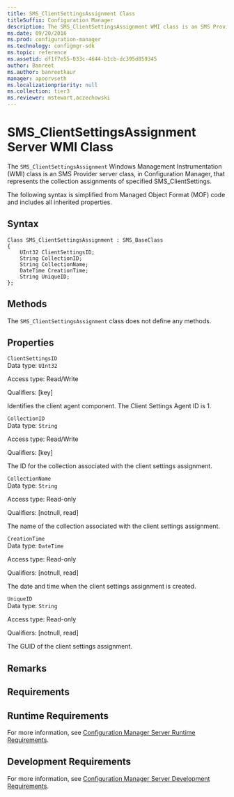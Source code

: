 ```yaml
---
title: SMS_ClientSettingsAssignment Class
titleSuffix: Configuration Manager
description: The SMS_ClientSettingsAssignment WMI class is an SMS Provider server class, in Configuration Manager, that represents the collection assignments of specified SMS_ClientSettings.
ms.date: 09/20/2016
ms.prod: configuration-manager
ms.technology: configmgr-sdk
ms.topic: reference
ms.assetid: df1f7e55-033c-4644-b1cb-dc395d859345
author: Banreet
ms.author: banreetkaur
manager: apoorvseth
ms.localizationpriority: null
ms.collection: tier3
ms.reviewer: mstewart,aczechowski
---
```

# SMS_ClientSettingsAssignment Server WMI Class
The `SMS_ClientSettingsAssignment` Windows Management Instrumentation (WMI) class is an SMS Provider server class, in Configuration Manager, that represents the collection assignments of specified SMS_ClientSettings.   

 The following syntax is simplified from Managed Object Format (MOF) code and includes all inherited properties.  

## Syntax  

```  
Class SMS_ClientSettingsAssignment : SMS_BaseClass  
{  
    UInt32 ClientSettingsID;  
    String CollectionID;  
    String CollectionName;  
    DateTime CreationTime;  
    String UniqueID;  
};  
```  

## Methods  
 The `SMS_ClientSettingsAssignment` class does not define any methods.  

## Properties  
 `ClientSettingsID`  
 Data type: `UInt32`  

 Access type: Read/Write  

 Qualifiers: [key]  

 Identifies the client agent component. The Client Settings Agent ID is 1.  

 `CollectionID`  
 Data type: `String`  

 Access type: Read/Write  

 Qualifiers: [key]  

 The ID for the collection associated with the client settings assignment.  

 `CollectionName`  
 Data type: `String`  

 Access type: Read-only  

 Qualifiers: [notnull, read]  

 The name of the collection associated with the client settings assignment.  

 `CreationTime`  
 Data type: `DateTime`  

 Access type: Read-only  

 Qualifiers: [notnull, read]  

 The date and time when the client settings assignment is created.  

 `UniqueID`  
 Data type: `String`  

 Access type: Read-only  

 Qualifiers: [notnull, read]  

 The GUID of the client settings assignment.  

## Remarks  

## Requirements  

## Runtime Requirements  
 For more information, see [Configuration Manager Server Runtime Requirements](../../../../../develop/core/reqs/server-runtime-requirements.md).  

## Development Requirements  
 For more information, see [Configuration Manager Server Development Requirements](../../../../../develop/core/reqs/server-development-requirements.md).

